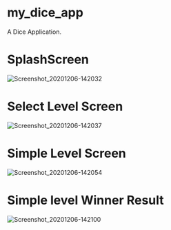 # my_dice_app

A Dice Application.

# SplashScreen

![Screenshot_20201206-142032](https://user-images.githubusercontent.com/74812642/101276465-dddd7180-37ce-11eb-817b-a01657496f9d.png)

# Select Level Screen

![Screenshot_20201206-142037](https://user-images.githubusercontent.com/74812642/101276467-e2098f00-37ce-11eb-9a84-1f880a82040d.png)

# Simple Level Screen

![Screenshot_20201206-142054](https://user-images.githubusercontent.com/74812642/101276469-e3d35280-37ce-11eb-8a32-00bd94ae2892.png)

# Simple level Winner Result

![Screenshot_20201206-142100](https://user-images.githubusercontent.com/74812642/101276472-e766d980-37ce-11eb-859c-f7d3e95944e7.png)
